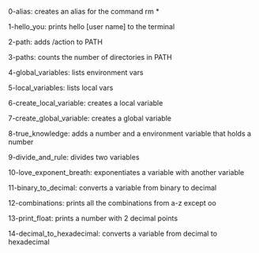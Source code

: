 



0-alias: creates an alias for the command rm *

1-hello_you: prints hello [user name] to the terminal

2-path: adds /action to PATH

3-paths: counts the number of directories in PATH

4-global_variables: lists environment vars

5-local_variables: lists local vars

6-create_local_variable: creates a local variable

7-create_global_variable: creates a global variable

8-true_knowledge: adds a number and a environment variable that holds a number

9-divide_and_rule: divides two variables

10-love_exponent_breath: exponentiates a variable with another variable

11-binary_to_decimal: converts a variable from binary to decimal

12-combinations: prints all the combinations from a-z except oo

13-print_float: prints a number with 2 decimal points

14-decimal_to_hexadecimal: converts a variable from decimal to hexadecimal
